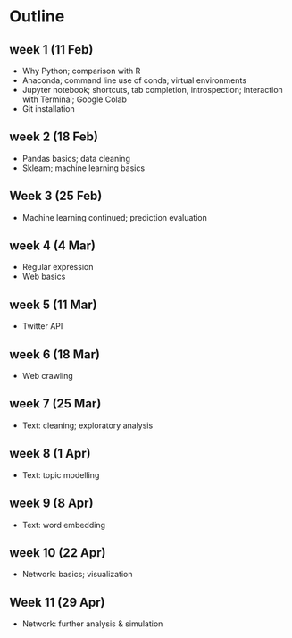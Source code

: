 # Outline

## week 1 (11 Feb)
- Why Python; comparison with R
- Anaconda; command line use of conda; virtual environments
- Jupyter notebook; shortcuts, tab completion, introspection; interaction with Terminal; Google Colab
- Git installation


## week 2 (18 Feb)
- Pandas basics; data cleaning 
- Sklearn; machine learning basics


## Week 3 (25 Feb)
- Machine learning continued; prediction evaluation

## week 4 (4 Mar) 
- Regular expression 
- Web basics 

## week 5 (11 Mar) 
- Twitter API

## week 6 (18 Mar)
- Web crawling

## week 7 (25 Mar)
- Text: cleaning; exploratory analysis

## week 8 (1 Apr)
- Text: topic modelling

## week 9 (8 Apr)
- Text: word embedding 

## week 10 (22 Apr)
- Network: basics; visualization 

## Week 11 (29 Apr)
- Network: further analysis & simulation



